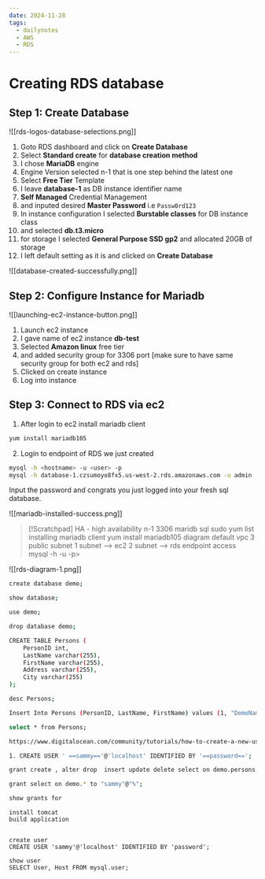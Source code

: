 ```yaml
---
date: 2024-11-28
tags:
  - dailynotes
  - AWS
  - RDS
---
```

# Creating RDS database 

## Step 1: Create Database
![[rds-logos-database-selections.png]]
1. Goto RDS dashboard and click on **Create Database** 
2. Select **Standard create** for **database creation method**
3. I chose **MariaDB** engine
4. Engine Version selected n-1 that is one step behind the latest one
5. Select **Free Tier** Template
6. I leave **database-1** as DB instance identifier name
7. **Self Managed** Credential Management
8. and inputed desired **Master Password** i.e `Passw0rd123`
9. In instance configuration I selected **Burstable classes** for DB instance class
10. and selected **db.t3.micro**
11. for storage I selected **General Purpose SSD gp2** and allocated 20GB of storage
12. I left default setting as it is and clicked on **Create Database**

![[database-created-successfully.png]]

## Step 2: Configure Instance for Mariadb
![[launching-ec2-instance-button.png]]
1. Launch ec2 instance
2. I gave name of ec2 instance **db-test**
3. Selected **Amazon linux** free tier 
4. and added security group for 3306 port
[make sure to have same security group for both ec2 and rds]
5. Clicked on create instance
6. Log into instance

## Step 3: Connect to RDS via ec2
1. After login to ec2 install mariadb client
```sh
yum install mariadb105
```

2. Login to endpoint of RDS we just created
```sh
mysql -h <hostname> -u <user> -p
mysql -h database-1.czsumoyo8fx5.us-west-2.rds.amazonaws.com -u admin -p
```
Input the password and congrats you just logged into your fresh sql database.

![[mariadb-installed-success.png]]



>[!Scratchpad]
HA - high availability
n-1
3306 maridb sql
sudo yum list
installing mariadb client
yum install mariadb105
> diagram
> default vpc
> 	3 public subnet
> 		1 subnet --> ec2
> 		2 subnet --> rds
endpoint access 
mysql -h <hostname> -u <user> -p> 

![[rds-diagram-1.png]]

```sh
create database demo;

show database;

use demo;

drop database demo;

CREATE TABLE Persons (  
    PersonID int,  
    LastName varchar(255),  
    FirstName varchar(255),  
    Address varchar(255),  
    City varchar(255)  
);

desc Persons;

Insert Into Persons (PersonID, LastName, FirstName) values (1, "DemoName", "Amir");

select * from Persons;

https://www.digitalocean.com/community/tutorials/how-to-create-a-new-user-and-grant-permissions-in-mysql

1. CREATE USER ' ==sammy=='@'localhost' IDENTIFIED BY '==password==';

grant create , alter drop  insert update delete select on demo.persons to sammy@&;

grant select on demo.* to "sammy"@"%";           

show grants for 

```

```
install tomcat
build application


create user
CREATE USER 'sammy'@'localhost' IDENTIFIED BY 'password';

show user
SELECT User, Host FROM mysql.user;


